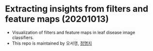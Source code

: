 # Extracting insights from filters and feature maps (20201013)  
- Visualization of filters and feature maps in leaf disease image classifiers.
- This repo is maintained by 오서영, [정명지](https://github.com/mongdii)  
